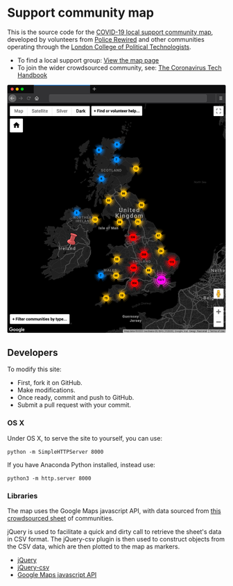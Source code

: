 # Support community map

This is the source code for the [COVID-19 local support community map](https://www.policerewired.org/home/covid-19/communities), developed by volunteers from [Police Rewired](https://policerewired.org) and other communities operating through the [London College of Political Technologists](https://nwspk.com).

* To find a local support group: [View the map page](https://www.policerewired.org/home/covid-19/communities)
* To join the wider crowdsourced community, see: [The Coronavirus Tech Handbook](https://coronavirustechhandbook.com)

![screenshot of the map](screenshots/002-browser-frame.png)

## Developers

To modify this site:

* First, fork it on GitHub.
* Make modifications.
* Once ready, commit and push to GitHub.
* Submit a pull request with your commit.

### OS X

Under OS X, to serve the site to yourself, you can use:

```
python -m SimpleHTTPServer 8000
```

If you have Anaconda Python installed, instead use:

```
python3 -m http.server 8000
```

### Libraries

The map uses the Google Maps javascript API, with data sourced from [this crowdsourced sheet](https://docs.google.com/spreadsheets/d/117ukLjXiz8EfMjP-q9Aiu5XepQ39XK1W4DTMsE87llw/edit?usp=sharing) of communities.

jQuery is used to facilitate a quick and dirty call to retrieve the sheet's data in CSV format. The jQuery-csv plugin is then used to construct objects from the CSV data, which are then plotted to the map as markers.

* [jQuery](https://jquery.com/)
* [jQuery-csv](https://github.com/typeiii/jquery-csv)
* [Google Maps javascript API](https://developers.google.com/maps/documentation/javascript/tutorial)
